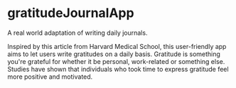 # gratitudeJournalApp
A real world adaptation of writing daily journals.

Inspired by this article from Harvard Medical School, this user-friendly app aims to let users write gratitudes on a daily basis. Gratitude is something you're grateful for whether it be personal, work-related or something else. Studies have shown that individuals who took time to express gratitude feel more positive and motivated.


